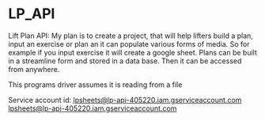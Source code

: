# LP_API
Lift Plan API: My plan is to create a project, that will help lifters build a plan, input an exercise or plan an it can populate various forms of media. So for example if you input exercise it will create a google sheet. Plans can be built in a streamline form and stored in a data base. Then it can be accessed from anywhere. 

This programs driver assumes it is reading from a file 

Service account id:
lpsheets@lp-api-405220.iam.gserviceaccount.com
lpsheets@lp-api-405220.iam.gserviceaccount.com
